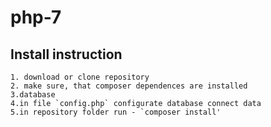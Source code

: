#  php-7

## Install instruction
    1. download or clone repository
    2. make sure, that composer dependences are installed
    3.database
    4.in file `config.php` configurate database connect data
    5.in repository folder run - `composer install'




